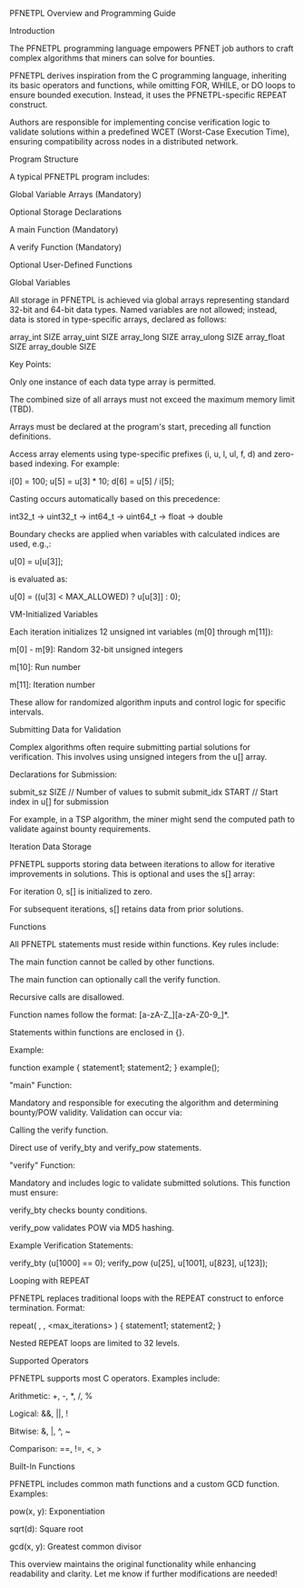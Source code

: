 PFNETPL Overview and Programming Guide

Introduction

The PFNETPL programming language empowers PFNET job authors to craft complex algorithms that miners can solve for bounties.

PFNETPL derives inspiration from the C programming language, inheriting its basic operators and functions, while omitting FOR, WHILE, or DO loops to ensure bounded execution. Instead, it uses the PFNETPL-specific REPEAT construct.

Authors are responsible for implementing concise verification logic to validate solutions within a predefined WCET (Worst-Case Execution Time), ensuring compatibility across nodes in a distributed network.

Program Structure

A typical PFNETPL program includes:

Global Variable Arrays (Mandatory)

Optional Storage Declarations

A main Function (Mandatory)

A verify Function (Mandatory)

Optional User-Defined Functions

Global Variables

All storage in PFNETPL is achieved via global arrays representing standard 32-bit and 64-bit data types.
Named variables are not allowed; instead, data is stored in type-specific arrays, declared as follows:

array_int    SIZE
array_uint   SIZE
array_long   SIZE
array_ulong  SIZE
array_float  SIZE
array_double SIZE

Key Points:

Only one instance of each data type array is permitted.

The combined size of all arrays must not exceed the maximum memory limit (TBD).

Arrays must be declared at the program's start, preceding all function definitions.

Access array elements using type-specific prefixes (i, u, l, ul, f, d) and zero-based indexing. For example:

i[0] = 100;
u[5] = u[3] * 10;
d[6] = u[5] / i[5];

Casting occurs automatically based on this precedence:

int32_t -> uint32_t -> int64_t -> uint64_t -> float -> double

Boundary checks are applied when variables with calculated indices are used, e.g.,:

u[0] = u[u[3]];

is evaluated as:

u[0] = ((u[3] < MAX_ALLOWED) ? u[u[3]] : 0);

VM-Initialized Variables

Each iteration initializes 12 unsigned int variables (m[0] through m[11]):

m[0] - m[9]: Random 32-bit unsigned integers

m[10]: Run number

m[11]: Iteration number

These allow for randomized algorithm inputs and control logic for specific intervals.

Submitting Data for Validation

Complex algorithms often require submitting partial solutions for verification. This involves using unsigned integers from the u[] array.

Declarations for Submission:

submit_sz   SIZE  // Number of values to submit
submit_idx  START // Start index in u[] for submission

For example, in a TSP algorithm, the miner might send the computed path to validate against bounty requirements.

Iteration Data Storage

PFNETPL supports storing data between iterations to allow for iterative improvements in solutions. This is optional and uses the s[] array:

For iteration 0, s[] is initialized to zero.

For subsequent iterations, s[] retains data from prior solutions.

Functions

All PFNETPL statements must reside within functions. Key rules include:

The main function cannot be called by other functions.

The main function can optionally call the verify function.

Recursive calls are disallowed.

Function names follow the format: [a-zA-Z_][a-zA-Z0-9_]*.

Statements within functions are enclosed in {}.

Example:

function example {
    statement1;
    statement2;
}
example();

"main" Function:

Mandatory and responsible for executing the algorithm and determining bounty/POW validity. Validation can occur via:

Calling the verify function.

Direct use of verify_bty and verify_pow statements.

"verify" Function:

Mandatory and includes logic to validate submitted solutions. This function must ensure:

verify_bty checks bounty conditions.

verify_pow validates POW via MD5 hashing.

Example Verification Statements:

verify_bty (u[1000] == 0);
verify_pow (u[25], u[1001], u[823], u[123]);

Looping with REPEAT

PFNETPL replaces traditional loops with the REPEAT construct to enforce termination. Format:

repeat( <counter>, <iterations>, <max_iterations> ) {
    statement1;
    statement2;
}

Nested REPEAT loops are limited to 32 levels.

Supported Operators

PFNETPL supports most C operators. Examples include:

Arithmetic: +, -, *, /, %

Logical: &&, ||, !

Bitwise: &, |, ^, ~

Comparison: ==, !=, <, >

Built-In Functions

PFNETPL includes common math functions and a custom GCD function. Examples:

pow(x, y): Exponentiation

sqrt(d): Square root

gcd(x, y): Greatest common divisor

This overview maintains the original functionality while enhancing readability and clarity. Let me know if further modifications are needed!
